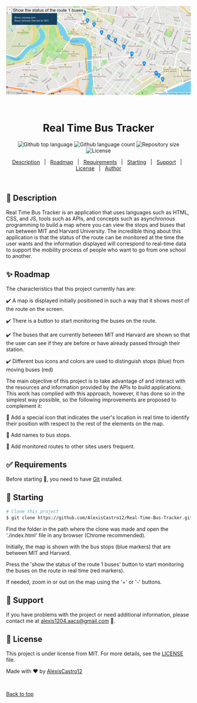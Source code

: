 <div align="center" id="top"> 
  <img src="./Real-Time-Bus-Tracker.png" alt="Real Time Bus Tracker" />

  &#xa0;
</div>

<h1 align="center">Real Time Bus Tracker</h1>

<p align="center">
  <img alt="Github top language" src="https://img.shields.io/github/languages/top/AlexisCastro12/Real-Time-Bus-Tracker?color=56BEB8">

  <img alt="Github language count" src="https://img.shields.io/github/languages/count/AlexisCastro12/Real-Time-Bus-Tracker?color=56BEB8">

  <img alt="Repository size" src="https://img.shields.io/github/repo-size/AlexisCastro12/Real-Time-Bus-Tracker?color=56BEB8">

  <img alt="License" src="https://img.shields.io/github/license/AlexisCastro12/Real-Time-Bus-Tracker?color=56BEB8">
</p>


<p align="center">
  <a href="#dart-description">Description</a> &#xa0; | &#xa0; 
  <a href="#sparkles-roadmap">Roadmap</a> &#xa0; | &#xa0;
  <a href="#white_check_mark-requirements">Requirements</a> &#xa0; | &#xa0;
  <a href="#checkered_flag-starting">Starting</a> &#xa0; | &#xa0;
  <a href="#wrench-support">Support</a> &#xa0; | &#xa0;
  <a href="#memo-license">License</a> &#xa0; | &#xa0;
  <a href="https://github.com/AlexisCastro12" target="_blank">Author</a>
</p>

<br>

## :dart: Description ##

Real Time Bus Tracker is an application that uses languages such as HTML, CSS, and JS, tools such as APIs, and concepts such as asynchronous programming to build a map where you can view the stops and buses that run between MIT and Harvard University. The incredible thing about this application is that the status of the route can be monitored at the time the user wants and the information displayed will correspond to real-time data to support the mobility process of people who want to go from one school to another.

## :sparkles: Roadmap

The characteristics that this project currently has are:

:heavy_check_mark: A map is displayed initially positioned in such a way that it shows most of the route on the screen.

:heavy_check_mark: There is a button to start monitoring the buses on the route.

:heavy_check_mark: The buses that are currently between MIT and Harvard are shown so that the user can see if they are before or have already passed through their station.

:heavy_check_mark: Different bus icons and colors are used to distinguish stops (blue) from moving buses (red)

The main objective of this project is to take advantage of and interact with the resources and information provided by the APIs to build applications. This work has complied with this approach, however, it has done so in the simplest way possible, so the following improvements are proposed to complement it:

:pushpin: Add a special icon that indicates the user's location in real time to identify their position with respect to the rest of the elements on the map.

:pushpin: Add names to bus stops.

:pushpin: Add monitored routes to other sites users frequent.

## :white_check_mark: Requirements

Before starting :checkered_flag:, you need to have [Git](https://git-scm.com) installed.

## :checkered_flag: Starting

```bash
# Clone this project
$ git clone https://github.com/AlexisCastro12/Real-Time-Bus-Tracker.git

```

Find the folder in the path where the clone was made and open the './index.html' file in any browser (Chrome recommended).

Initially, the map is shown with the bus stops (blue markers) that are between MIT and Harvard.

Press the 'show the status of the route 1 buses' button to start monitoring the buses on the route in real time (red markers).

If needed, zoom in or out on the map using the '+' or '-' buttons.

## :wrench: Support ##

If you have problems with the project or need additional information, please contact me at <alexis1204.aacs@gmail.com> :e-mail:.

## :memo: License ##

This project is under license from MIT. For more details, see the [LICENSE](LICENSE) file.


Made with :heart: by <a href="https://github.com/AlexisCastro12" target="_blank">AlexisCastro12</a>

&#xa0;

<a href="#top">Back to top</a>
